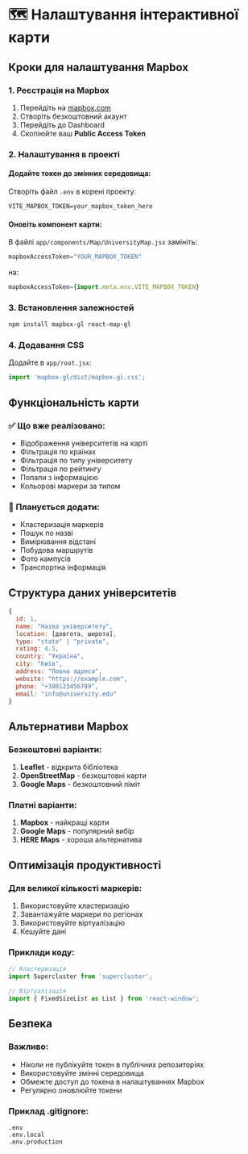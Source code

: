 # 🗺️ Налаштування інтерактивної карти

## Кроки для налаштування Mapbox

### 1. Реєстрація на Mapbox
1. Перейдіть на [mapbox.com](https://mapbox.com)
2. Створіть безкоштовний акаунт
3. Перейдіть до Dashboard
4. Скопіюйте ваш **Public Access Token**

### 2. Налаштування в проекті

#### Додайте токен до змінних середовища:
Створіть файл `.env` в корені проекту:
```env
VITE_MAPBOX_TOKEN=your_mapbox_token_here
```

#### Оновіть компонент карти:
В файлі `app/components/Map/UniversityMap.jsx` замініть:
```javascript
mapboxAccessToken="YOUR_MAPBOX_TOKEN"
```
на:
```javascript
mapboxAccessToken={import.meta.env.VITE_MAPBOX_TOKEN}
```

### 3. Встановлення залежностей
```bash
npm install mapbox-gl react-map-gl
```

### 4. Додавання CSS
Додайте в `app/root.jsx`:
```javascript
import 'mapbox-gl/dist/mapbox-gl.css';
```

## Функціональність карти

### ✅ Що вже реалізовано:
- Відображення університетів на карті
- Фільтрація по країнах
- Фільтрація по типу університету
- Фільтрація по рейтингу
- Попапи з інформацією
- Кольорові маркери за типом

### 🚀 Планується додати:
- Кластеризація маркерів
- Пошук по назві
- Вимірювання відстані
- Побудова маршрутів
- Фото кампусів
- Транспортна інформація

## Структура даних університетів

```javascript
{
  id: 1,
  name: "Назва університету",
  location: [довгота, широта],
  type: "state" | "private",
  rating: 4.5,
  country: "Україна",
  city: "Київ",
  address: "Повна адреса",
  website: "https://example.com",
  phone: "+380123456789",
  email: "info@university.edu"
}
```

## Альтернативи Mapbox

### Безкоштовні варіанти:
1. **Leaflet** - відкрита бібліотека
2. **OpenStreetMap** - безкоштовні карти
3. **Google Maps** - безкоштовний ліміт

### Платні варіанти:
1. **Mapbox** - найкращі карти
2. **Google Maps** - популярний вибір
3. **HERE Maps** - хороша альтернатива

## Оптимізація продуктивності

### Для великої кількості маркерів:
1. Використовуйте кластеризацію
2. Завантажуйте маркери по регіонах
3. Використовуйте віртуалізацію
4. Кешуйте дані

### Приклади коду:
```javascript
// Кластеризація
import Supercluster from 'supercluster';

// Віртуалізація
import { FixedSizeList as List } from 'react-window';
```

## Безпека

### Важливо:
- Ніколи не публікуйте токен в публічних репозиторіях
- Використовуйте змінні середовища
- Обмежте доступ до токена в налаштуваннях Mapbox
- Регулярно оновлюйте токени

### Приклад .gitignore:
```gitignore
.env
.env.local
.env.production
``` 